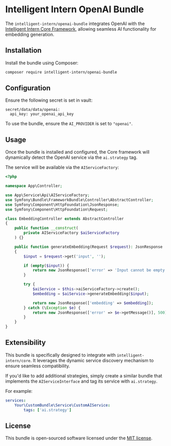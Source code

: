 # Intelligent Intern OpenAI Bundle

The `intelligent-intern/openai-bundle` integrates OpenAI with the [Intelligent Intern Core Framework](https://github.com/Intelligent-Intern/core), allowing seamless AI functionality for embedding generation.

## Installation

Install the bundle using Composer:

~~~bash
composer require intelligent-intern/openai-bundle
~~~

## Configuration

Ensure the following secret is set in vault:

~~~env
secret/data/data/openai:
  api_key: your_openai_api_key
~~~

To use the bundle, ensure the `AI_PROVIDER` is set to `"openai"`.

## Usage

Once the bundle is installed and configured, the Core framework will dynamically detect the OpenAI service via the `ai.strategy` tag.

The service will be available via the `AIServiceFactory`:

~~~php
<?php

namespace App\Controller;

use App\Service\Api\AIServiceFactory;
use Symfony\Bundle\FrameworkBundle\Controller\AbstractController;
use Symfony\Component\HttpFoundation\JsonResponse;
use Symfony\Component\HttpFoundation\Request;

class EmbeddingController extends AbstractController
{
    public function __construct(
        private AIServiceFactory $aiServiceFactory
    ) {}

    public function generateEmbedding(Request $request): JsonResponse
    {
        $input = $request->get('input', '');

        if (empty($input)) {
            return new JsonResponse(['error' => 'Input cannot be empty'], 400);
        }

        try {
            $aiService = $this->aiServiceFactory->create();
            $embedding = $aiService->generateEmbedding($input);

            return new JsonResponse(['embedding' => $embedding]);
        } catch (\Exception $e) {
            return new JsonResponse(['error' => $e->getMessage()], 500);
        }
    }
}
~~~

## Extensibility

This bundle is specifically designed to integrate with `intelligent-intern/core`. It leverages the dynamic service discovery mechanism to ensure seamless compatibility.

If you'd like to add additional strategies, simply create a similar bundle that implements the `AIServiceInterface` and tag its service with `ai.strategy`.

For example:

~~~yaml
services:
    Your\CustomBundle\Service\CustomAIService:
        tags: ['ai.strategy']
~~~

## License

This bundle is open-sourced software licensed under the [MIT license](LICENSE).
